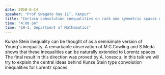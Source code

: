 ```yaml
---
date: 2010-6-14
speaker: "Prof Swagato Ray IIT, Kanpur"
title: "Certain convolution inequalities on rank one symmetric spaces of noncompact type"
time: "4:00 pm" 
time: "LH-I, Department of Mathematics"
---
```

Kunze Stein inequality can be thought of as a semisimple 
version of Young's inequality. A remarkable observation of M.G.Cowling and 
S.Meda shows that these inequalities can be naturally extended to Lorentz 
spaces. The final result in this direction was proved by A. Ionescu. In this 
talk we will try to explain the central ideas behind Kunze Stein type
convolution inequalities for Lorentz spaces.
